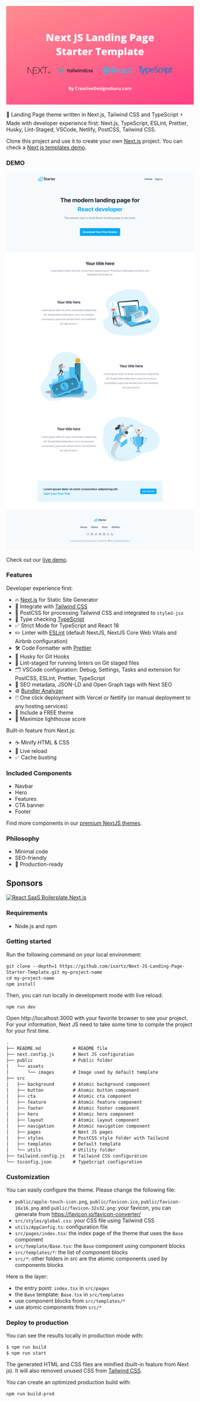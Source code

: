 

<p align="center">
  <a href="https://creativedesignsguru.com/demo/nextjs-landing-page/"><img src="public/assets/images/nextjs-landing-page-banner.png?raw=true" alt="Next js starter banner"></a>
</p>

🚀 Landing Page theme written in Next.js, Tailwind CSS and TypeScript ⚡️ Made with developer experience first: Next.js, TypeScript, ESLint, Prettier, Husky, Lint-Staged, VSCode, Netlify, PostCSS, Tailwind CSS.

Clone this project and use it to create your own [Next.js](https://nextjs.org) project. You can check a [Next js templates demo](https://creativedesignsguru.com/demo/nextjs-landing-page/).

### DEMO

[![Nextjs Landing Page Template Screenshot](public/assets/images/nextjs-landing-page-screenshot.png?raw=true)](https://creativedesignsguru.com/demo/nextjs-landing-page/)

Check out our [live demo](https://creativedesignsguru.com/demo/nextjs-landing-page/).

### Features

Developer experience first:

- 🔥 [Next.js](https://nextjs.org) for Static Site Generator
- 🎨 Integrate with [Tailwind CSS](https://tailwindcss.com)
- 💅 PostCSS for processing Tailwind CSS and integrated to `styled-jsx`
- 🎉 Type checking [TypeScript](https://www.typescriptlang.org)
- ✅ Strict Mode for TypeScript and React 18
- ✏️ Linter with [ESLint](https://eslint.org) (default NextJS, NextJS Core Web Vitals and Airbnb configuration)
- 🛠 Code Formatter with [Prettier](https://prettier.io)
- 🦊 Husky for Git Hooks
- 🚫 Lint-staged for running linters on Git staged files
- 🗂 VSCode configuration: Debug, Settings, Tasks and extension for PostCSS, ESLint, Prettier, TypeScript
- 🤖 SEO metadata, JSON-LD and Open Graph tags with Next SEO
- ⚙️ [Bundler Analyzer](https://www.npmjs.com/package/@next/bundle-analyzer)
- 🖱️ One click deployment with Vercel or Netlify (or manual deployment to any hosting services)
- 🌈 Include a FREE theme
- 💯 Maximize lighthouse score

Built-in feature from Next.js:

- ☕ Minify HTML & CSS
- 💨 Live reload
- ✅ Cache busting

### Included Components

- Navbar
- Hero
- Features
- CTA banner
- Footer

Find more components in our [premium NextJS themes](https://creativedesignsguru.com/category/nextjs/).

### Philosophy

- Minimal code
- SEO-friendly
- 🚀 Production-ready

## Sponsors

[![React SaaS Boilerplate Next.js](https://creativedesignsguru.com/assets/images/themes/nextlessjs-github-banner.png)](https://nextlessjs.com)

### Requirements

- Node.js and npm

### Getting started

Run the following command on your local environment:

```
git clone --depth=1 https://github.com/ixartz/Next-JS-Landing-Page-Starter-Template.git my-project-name
cd my-project-name
npm install
```

Then, you can run locally in development mode with live reload:

```
npm run dev
```

Open http://localhost:3000 with your favorite browser to see your project. For your information, Next JS need to take some time to compile the project for your first time.

```
.
├── README.md            # README file
├── next.config.js       # Next JS configuration
├── public               # Public folder
│   └── assets
│       └── images       # Image used by default template
├── src
│   ├── background       # Atomic background component
│   ├── button           # Atomic button component
│   ├── cta              # Atomic cta component
│   ├── feature          # Atomic feature component
│   ├── footer           # Atomic footer component
│   ├── hero             # Atomic hero component
│   ├── layout           # Atomic layout component
│   ├── navigation       # Atomic navigation component
│   ├── pages            # Next JS pages
│   ├── styles           # PostCSS style folder with Tailwind
│   ├── templates        # Default template
│   └── utils            # Utility folder
├── tailwind.config.js   # Tailwind CSS configuration
└── tsconfig.json        # TypeScript configuration
```

### Customization

You can easily configure the theme. Please change the following file:

- `public/apple-touch-icon.png`, `public/favicon.ico`, `public/favicon-16x16.png` and `public/favicon-32x32.png`: your favicon, you can generate from https://favicon.io/favicon-converter/
- `src/styles/global.css`: your CSS file using Tailwind CSS
- `utils/AppConfig.ts`: configuration file
- `src/pages/index.tsx`: the index page of the theme that uses the `Base` component
- `src/template/Base.tsx`: the `Base` component using component blocks
- `src/templates/*`: the list of component blocks
- `src/*`: other folders in src are the atomic components used by components blocks

Here is the layer:

- the entry point: `index.tsx` in `src/pages`
- the `Base` template: `Base.tsx` in `src/templates`
- use component blocks from `src/templates/*`
- use atomic components from `src/*`

### Deploy to production

You can see the results locally in production mode with:

```
$ npm run build
$ npm run start
```

The generated HTML and CSS files are minified (built-in feature from Next js). It will also removed unused CSS from [Tailwind CSS](https://tailwindcss.com).

You can create an optimized production build with:

```
npm run build-prod
```



